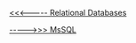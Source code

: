
[<<<----- Relational Databases](../../../blob/main/topics/relational.databases.md)

[----->>> MsSQL](../../../blob/main/topics/mssql.md)
